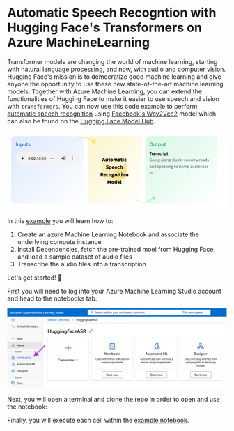 # Automatic Speech Recogntion with Hugging Face's Transformers on Azure MachineLearning

Transformer models are changing the world of machine learning, starting with natural language processing, and now, with audio and computer vision.  Hugging Face's mission is to democratize good machine learning and give anyone the opportunity to use these new state-of-the-art machine learning models.
Together with Azure Machine Learning, you can extend the functionalities of Hugging Face to make it easier to use speech and vision with `transformers`. You can now use this code example to perform [automatic speech recognition](https://huggingface.co/tasks/automatic-speech-recognition) using [Facebook's Wav2Vec2](https://ai.facebook.com/blog/wav2vec-20-learning-the-structure-of-speech-from-raw-audio/) model which can also be found on the [Hugging Face Model Hub](https://huggingface.co/facebook/wav2vec2-large-960h).

![automatic_speech_recognition](./imgs/automatic_speech_recognition.png)

In this [example](./HuggingFaceASR-AzureML.ipynb) you will learn how to: 

1. Create an azure Machine Learning Notebook and associate the underlying compute instance
2. Install Dependencies, fetch the pre-trained moel from Hugging Face, and load a sample dataset of audio files
3. Transcribe the audio files into a transcription

Let's get started! 🚀

First you will need to log into your Azure Machine Learning Studio account and head to the notebooks tab:

![notebooks](./imgs/notebooks.png)

Next, you will open a terminal and clone the repo in order to open and use the notebook:


Finally, you will execute each cell within the [example notebook](./HuggingFaceASR-AzureML.ipynb).
